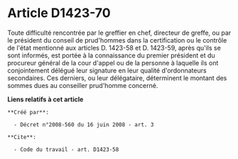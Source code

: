 # Article D1423-70

Toute difficulté rencontrée par le greffier en chef, directeur de greffe, ou par le président du conseil de prud'hommes dans
la certification ou le contrôle de l'état mentionné aux articles D. 1423-58 et D. 1423-59, après qu'ils se sont informés, est
portée à la connaissance du premier président et du procureur général de la cour d'appel ou de la personne à laquelle ils ont
conjointement délégué leur signature en leur qualité d'ordonnateurs secondaires. Ces derniers, ou leur délégataire,
déterminent le montant des sommes dues au conseiller prud'homme concerné.

**Liens relatifs à cet article**

	**Créé par**:

	  - Décret n°2008-560 du 16 juin 2008 - art. 3

	**Cite**:

	  - Code du travail - art. D1423-58
